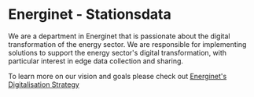 # Energinet - Stationsdata

We are a department in Energinet that is passionate about the digital transformation of the energy sector. We are responsible for implementing solutions to support the energy sector's digital transformation, with particular interest in edge data collection and sharing.

To learn more on our vision and goals please check out [Energinet's Digitalisation Strategy](https://en.energinet.dk/about-us/digitalisation/)
